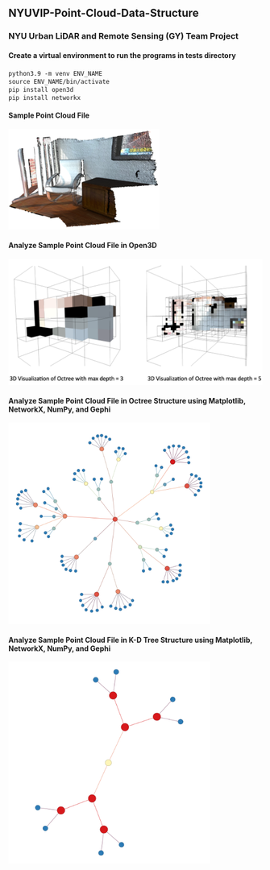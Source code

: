 ## NYUVIP-Point-Cloud-Data-Structure
### NYU Urban LiDAR and Remote Sensing (GY) Team Project

#### Create a virtual environment to run the programs in tests directory
```
python3.9 -m venv ENV_NAME
source ENV_NAME/bin/activate
pip install open3d
pip install networkx
```

#### Sample Point Cloud File
<img src="images/sample_data.png" width="300" height="200">

#### Analyze Sample Point Cloud File in Open3D
<img src="images/test0_octree.png" width="550" height="250">

#### Analyze Sample Point Cloud File in Octree Structure using Matplotlib, NetworkX, NumPy, and Gephi
<img src="images/test2_gephi_octree.png" width="400" height="400">

#### Analyze Sample Point Cloud File in K-D Tree Structure using Matplotlib, NetworkX, NumPy, and Gephi
<img src="images/test2_gephi_kdtree.png" width="400" height="400">

<!-- #### Time spent of running tests/test2_networkx.py in relation to the desired depth of the Octree
Time Spent = Time to load data file + Time to Construct Octree + Time to Visualize data file
| Depth         | Time Spent(s) |
| ------------- |:-------------:|
| 3             | ~1.41         |
| 4             | ~1.97         |
| 5             | ~4.84         | -->
